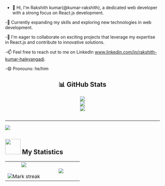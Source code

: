 - 👀 Hi, I'm Rakshith kumar(@kumar-rakshith), a dedicated web developer with a strong focus on React.js development.
  
-🌱 Currently expanding my skills and exploring new technologies in web development.

-💞️ I'm eager to collaborate on exciting projects that leverage my expertise in React.js and contribute to innovative solutions.

-📫 Feel free to reach out to me on LinkedIn www.linkedin.com/in/rakshith-kumar-haleyangadi.

-😄 Pronouns: he/him



<div align="center">
  <h2>📊 GitHub Stats</h2>
  <img src="https://github-readme-stats.vercel.app/api/top-langs/?username=kumar-rakshith&theme=react&hide_border=true&include_all_commits=false&count_private=false&layout=compact" /><br>
  <img src="https://github-readme-stats.vercel.app/api?username=kumar-rakshith&theme=react&hide_border=true&include_all_commits=false&count_private=false" /><br>
  <img src="https://git-stats-plum.vercel.app/api/wakatime?username=kumar-rakshith&layout=compact&theme=react&hide_border=true" /><br>
</div>

<br>
<hr>

<div align="left">
  <img src="https://komarev.com/ghpvc/?username=kumar-rakshith&style=for-the-badge" />
</div>


## <img src="https://media2.giphy.com/media/QssGEmpkyEOhBCb7e1/giphy.gif?cid=ecf05e47a0n3gi1bfqntqmob8g9aid1oyj2wr3ds3mg700bl&rid=giphy.gif" width="50px" height="50px"> My Statistics

<table align="center">
<tr border="none">
<td width="50%" align="center">

  <img  align="center"  src="https://github-readme-stats.vercel.app/api?username=kumar-rakshith&theme=chartreuse-dark&show_icons=true&count_private=true" />
  <br></br>
  <img  title="🔥 Get streak stats for your profile at git.io/streak-stats" alt="Mark streak" src="https://github-readme-streak-stats.herokuapp.com/?user=kumar-rakshith&theme=chartreuse-dark&hide_border=false" /> 
</td>
<td width="50%" align="center">

  <img  align="center"  src="https://github-readme-stats.anuraghazra1.vercel.app/api/top-langs/?username=kumar-rakshith&theme=chartreuse-dark&hide_border=false&no-bg=true&no-frame=true&langs_count=10"/>

  </td>
</tr>
</table>
